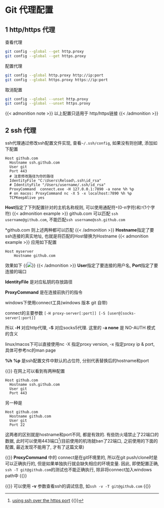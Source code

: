 # Git 代理配置


<!--more-->
## 1 http/https 代理
查看代理
```bash
git config --global --get http.proxy
git config --global --get https.proxy
```
配置代理
```bash
git config --global http.proxy http://ip:port
git config --global https.proxy https://ip:port
```
取消配置
```bash
git config --global --unset http.proxy
git config --global --unset https.proxy
```
{{< admonition note >}}
以上配置只适用于 http/https链接
{{< /admonition >}}
## 2 ssh 代理
ssh代理通过修改ssh配置文件实现, 查看`~/.ssh/config`, 如果没有则创建, 添加如下配置
```
Host github.com
  Hostname ssh.github.com
  User git
  Port 443
  # 注意修改路径为你的路径
  IdentityFile "C:\Users\Reload\.ssh\id_rsa"
  # IdentityFile "/Users/username/.ssh/id_rsa"
  ProxyCommand  connect.exe -H 127.0.0.1:7890 -a none %h %p
  # on macos: ProxyCommand nc -X 5 -x localhost:7890 %h %p
  TCPKeepAlive yes
```
**Host**指定了下列配置针对的主机名称规则, 可以使用通配符`*`(0-n字符)和`?`(1个字符)
{{< admonition example >}}
github.com 可以匹配 `ssh username@github.com`, 不能匹配`ssh username@ssh.github.com`

*github.com 则上述两种都可以匹配
{{< /admonition >}}
**Hostname**指定了要ssh连接的真实地址, 也就是将匹配的Host替换为Hostname
{{< admonition example >}}
应用如下配置
```
Host myserver
    Hostname github.com
```
效果如下
{{<image src="ssh_hostname_example.png" caption="ssh连接效果">}}
{{< /admonition >}}
**User**指定了要连接的用户名, **Port**指定了要连接的端口

**IdentityFile** 是对应私钥的存放路径

**ProxyCommand** 是在连接前执行的指令

windows下使用connect工具(windows 版本 git 自带)

connect的主要参数  `[-H proxy-server[:port]] [-S [user@]socks-server[:port]]`

所以 **-H** 对应http代理, **-S** 对应socks5代理.
这里的 **-a none** 是 NO-AUTH 模式的含义

linux/macos下可以直接使用nc
-X 指定proxy version, -x 指定proxy ip & port, 具体可参考nc的man page

**%h** **%p** 是ssh配置文件中默认的占位符, 分别代表替换后的hostname和port

{{<admonition note>}}
在网上可以看到有两种配置
```
Host github.com
  Hostname ssh.github.com
  User git
  Port 443
```
另一种是
```
Host github.com
  Hostname github.com
  User git
  Port 22
```
这两者的区别就是hostname和port不同, 都是有效的. 有些防火墙禁止了22端口的数据, 此时可以使用443端口[^1](目前使用的机场就ban了22端口, 之前使用的下面的配置, 最近发现不能用了, 才有了这篇文章)
[^1]: [using ssh over the https port](https://docs.github.com/en/authentication/troubleshooting-ssh/using-ssh-over-the-https-port)
{{</admonition>}}

{{<admonition note>}}
**ProxyCommand** 中的 connect是在git环境里的, 所以在git push/clone时是可以正确执行的, 但是如果单独执行就会缺失相应的环境变量. 因此, 即使配置正确, `ssh -T git@github.com`的测试也不能正确执行, 除非将connect加入windows path中
{{</admonition>}}

{{<admonition tip>}}
可以使用 **-v** 参数查看ssh的调试信息, 如`ssh -v -T git@github.com`
{{</admonition>}}
